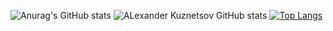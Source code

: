 ![Anurag's GitHub stats](https://github-readme-stats.vercel.app/api?username=AlexTolevich&show_icons=true&count_private=true&theme=radical)
![ALexander Kuznetsov GitHub stats](https://github-readme-stats.vercel.app/api?username=AlexTolevich&theme=dark&show_icons=true)
[![Top Langs](https://github-readme-stats.vercel.app/api/top-langs/?username=AlexTolevich&layout=compact&theme=radical)](https://github.com/anuraghazra/github-readme-stats)